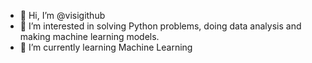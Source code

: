 - 👋 Hi, I’m @visigithub
- 👀 I’m interested in solving Python problems, doing data analysis and making machine learning models.
- 🌱 I’m currently learning Machine Learning 

<!---
visit GitHub/visit GitHub is a ✨ special ✨ repository because its `README.md` (this file) appears on your GitHub profile.
You can click the Preview link to take a look at your changes.
--->
